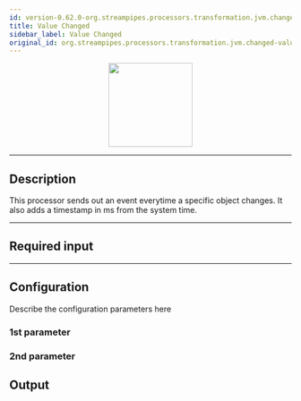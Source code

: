 ```yaml
---
id: version-0.62.0-org.streampipes.processors.transformation.jvm.changed-value
title: Value Changed
sidebar_label: Value Changed
original_id: org.streampipes.processors.transformation.jvm.changed-value
---
```




<p align="center"> 
    <img src="/img/pipeline-elements/org.streampipes.processors.transformation.jvm.changed-value/icon.png" width="150px;" class="pe-image-documentation"/>
</p>

***

## Description

This processor sends out an event everytime a specific object changes. It also adds a timestamp in ms from the system time.

***

## Required input


***

## Configuration

Describe the configuration parameters here

### 1st parameter


### 2nd parameter

## Output
